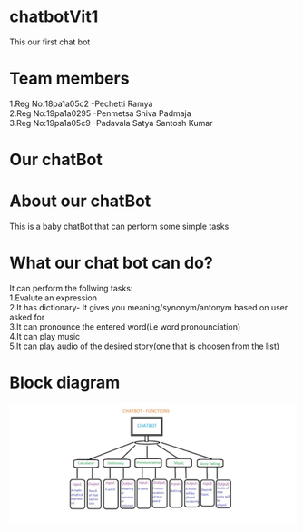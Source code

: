 # chatbotVit1
This our first chat bot
# Team members
1.Reg No:18pa1a05c2 -Pechetti Ramya <br />
2.Reg No:19pa1a0295 -Penmetsa Shiva Padmaja<br />
3.Reg No:19pa1a05c9 -Padavala Satya Santosh Kumar <br />

# Our chatBot

# About our chatBot
This is a baby chatBot that can perform some simple tasks <br />
# What our chat bot can do?
It can perform the follwing tasks:<br />
1.Evalute an expression<br />
2.It has dictionary- It gives you meaning/synonym/antonym based on user asked for<br />
3.It can pronounce the entered word(i.e word pronounciation)<br />
4.It can play music<br />
5.It can play audio of the desired story(one that is choosen from the list)<br/>

# Block diagram
![alt text](https://github.com/santosh-kumar8367/chatbotVit1/blob/main/Blockdiagram.jpeg?raw=true)
